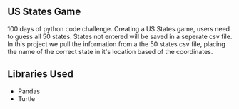 ## US States Game

100 days of python code challenge. Creating a US States game, users need to guess all 50 states. States not entered will be saved in a seperate csv file. In this project we pull the information from a the 50 states csv file, placing the name of the correct state in it's location based of the coordinates.

## Libraries Used

* Pandas
* Turtle

